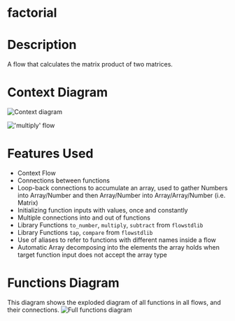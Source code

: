 factorial
==

Description
===
A flow that calculates the matrix product of two matrices.

Context Diagram
===
![Context diagram](matrix_mult.dot.png)

!['multiply' flow](multiply.dot.png)

Features Used
===
* Context Flow
* Connections between functions
* Loop-back connections to accumulate an array, used to gather Numbers into Array/Number and then Array/Number into
Array/Array/Number (i.e. Matrix)
* Initializing function inputs with values, once and constantly
* Multiple connections into and out of functions
* Library Functions `to_number`, `multiply`, `subtract` from `flowstdlib`
* Library Functions `tap`, `compare` from `flowstdlib`
* Use of aliases to refer to functions with different names inside a flow
* Automatic Array decomposing into the elements the array holds when target function input does not accept the array type

Functions Diagram
===
This diagram shows the exploded diagram of all functions in all flows, and their connections.
![Full functions diagram](functions.dot.png)